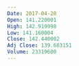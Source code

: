```yaml
---
Date: 2017-04-20
Open: 141.220001
High: 142.919998
Low: 141.160004
Close: 142.440002
Adj Close: 139.683151
Volume: 23319600
---
```

